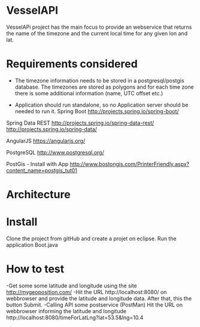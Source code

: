 # VesselAPI

VesselAPi project has the main focus to provide an webservice that returns the name of the timezone and the current local time for any given lon and lat.
# Requirements considered
- The timezone information needs to be stored in a postgresql/postgis
database. The timezones are stored as polygons and for each time zone
there is some additional information (name, UTC offset etc.)

- Application should run standalone, so no Application server should be
needed to run it. 
Spring Boot
http://projects.spring.io/spring-boot/

Spring Data REST 
http://projects.spring.io/spring-data-rest/
http://projects.spring.io/spring-data/

AngularJS
https://angularjs.org/

PostgreSQL
http://www.postgresql.org/

PostGis - Install with App http://www.bostongis.com/PrinterFriendly.aspx?content_name=postgis_tut01

# Architecture

# Install
Clone the project from gitHub and create a projet on eclipse.
Run the application Boot.java

# How to test
-Get some some latitude and longitude using the site http://mygeoposition.com/
-Hit the URL http://localhost:8080/ on webbrowser and provide the latitude and longitude data. After that, this the button Submit.
-Calling API some postservice (PostMan)
Hit the URL on webbrowser informing the latitude and longitude
http://localhost:8080/timeForLatLng?lat=53.5&lng=10.4

